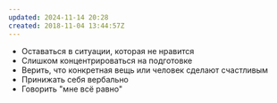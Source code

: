 ```yaml
---
updated: 2024-11-14 20:28
created: 2018-11-04 13:44:57Z
---
```


- Оставаться в ситуации, которая не нравится
- Слишком концентрироваться на подготовке
- Верить, что конкретная вещь или человек сделают счастливым
- Принижать себя вербально
- Говорить "мне всё равно"